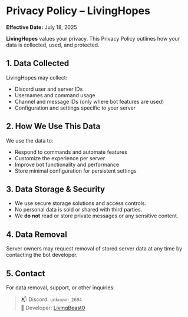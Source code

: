 # Privacy Policy – LivingHopes

**Effective Date:** July 18, 2025

**LivingHopes** values your privacy. This Privacy Policy outlines how your data is collected, used, and protected.

## 1. Data Collected
LivingHopes may collect:
- Discord user and server IDs
- Usernames and command usage
- Channel and message IDs (only where bot features are used)
- Configuration and settings specific to your server

## 2. How We Use This Data
We use the data to:
- Respond to commands and automate features
- Customize the experience per server
- Improve bot functionality and performance
- Store minimal configuration for persistent settings

## 3. Data Storage & Security
- We use secure storage solutions and access controls.
- No personal data is sold or shared with third parties.
- We **do not** read or store private messages or any sensitive content.

## 4. Data Removal
Server owners may request removal of stored server data at any time by contacting the bot developer.

## 5. Contact
For data removal, support, or other inquiries:

> 📬 Discord: `unknown_2694`  
> 🧠 Developer: [LivingBeast0](https://github.com/LivingBeast0)
